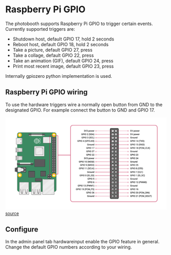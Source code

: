 # Raspberry Pi GPIO

The photobooth supports Raspberry Pi GPIO to trigger certain events.
Currently supported triggers are:

- Shutdown host, default GPIO 17, hold 2 seconds
- Reboot host, default GPIO 18, hold 2 seconds
- Take a picture, default GPIO 27, press
- Take a collage, default GPIO 22, press
- Take an animation (GIF), default GPIO 24, press
- Print most recent image, default GPIO 23, press

Internally gpiozero python implementation is used.

## Raspberry Pi GPIO wiring

To use the hardware triggers wire a normally open button from GND to the designated GPIO.
For example connect the button to GND and GPIO 17.

![gpio overview](../assets/GPIO-Pinout-Diagram-2.png)
<font size="2">[source](https://www.raspberrypi.com/documentation/computers/raspberry-pi.html)</font>

## Configure

In the admin panel tab hardwareinput enable the GPIO feature in general.
Change the default GPIO numbers according to your wiring.
